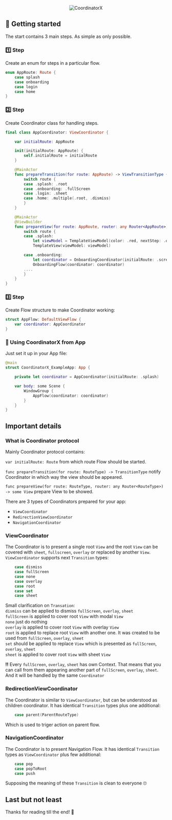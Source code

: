 <p align="center">
  <img src="https://github.com/user-attachments/assets/4b57ec1f-fd08-47a3-88bd-07c4652e8ad6?raw=true" alt="CoordinatorX"/>
</p>

## 👋 Getting started

The start contains 3 main steps. As simple as only possible. 

### 1️⃣ Step

Create an enum for steps in a particular flow.

```swift
enum AppRoute: Route {
    case splash
    case onboarding
    case login
    case home
}
```

### 2️⃣ Step

Create Coordinator class for handling steps.


```swift
final class AppCoordinator: ViewCoordinator {

    var initialRoute: AppRoute

    init(initialRoute: AppRoute) {
        self.initialRoute = initialRoute
    }

    @MainActor
    func prepareTransition(for route: AppRoute) -> ViewTransitionType {
        switch route {
        case .splash: .root
        case .onboarding: .fullScreen
        case .login: .sheet
        case .home: .multiple(.root, .dismiss)
        }
    }

    @MainActor
    @ViewBuilder
    func prepareView(for route: AppRoute, router: any Router<AppRoute>) -> some View {
        switch route {
        case .splash:
            let viewModel = TemplateViewModel(color: .red, nextStep: .onboarding, router: router)
            TemplateView(viewModel: viewModel)

        case .onboarding:
            let coordinator = OnboardingCoordinator(initialRoute: .screen1, parentRouter: router)
            OnboardingFlow(coordinator: coordinator)
        ....
        }
    }
}
```

### 3️⃣ Step

Create Flow structure to make Coordinator working:

```swift
struct AppFlow: DefaultViewFlow {
    var coordinator: AppCoordinator
}
```

### 🏁 Using CoordinatorX from App

Just set it up in your App file:

```swift
@main
struct CoordinatorX_ExampleApp: App {

    private let coordinator = AppCoordinator(initialRoute: .splash)

    var body: some Scene {
        WindowGroup {
            AppFlow(coordinator: coordinator)
        }
    }
}
```

## Important details

### What is Coordinator protocol

Mainly Coordinator protocol contains:

`var initialRoute: Route` from which route Flow should be started.

`func prepareTransition(for route: RouteType) -> TransitionType` notify Coordinator in which way the view should be appeared.

`func prepareView(for route: RouteType, router: any Router<RouteType>) -> some View` prepare View to be showed.
 
There are 3 types of Coordinators prepared for your app:
- `ViewCoordinator`
- `RedirectionViewCoordinator`
- `NavigationCoordinator`

### ViewCoordinator
The Coordinator is to present a single root `View` and the root `View` can be covered with `sheet`, `fullscreen`, `overlay` or replaced by another `View`.\
`ViewCoordinator` supports next `Transition` types:
```swift
    case dismiss
    case fullScreen
    case none
    case overlay
    case root
    case set
    case sheet
```

Small clarification on `Transation`:\
`dismiss` can be applied to dismiss `fullScreen`, `overlay`, `sheet`\
`fullScreen` is applied to cover root `View` with modal `View`\
`none` just do nothing\
`overlay` is applied to cover root `View` with overlay `View`\
`root` is applied to replace root `View` with another one. It was created to be used from `fullScreen`, `overlay`, `sheet`\
`set` should be applied to replace `View` which is presented as `fullScreen`, `overlay`, `sheet`\
`sheet` is applied to cover root `View` with sheet `View`

**‼️** Every `fullScreen`, `overlay`, `sheet` has own Context. That means that you can call from them appearing another part of `fullScreen`, `overlay`, `sheet`. And it will be handled by the same `Coordinator`

### RedirectionViewCoordinator
The Coordinator is similar to `ViewCoordinator`, but can be understood as children coordinator. It has identical `Transition` types plus one additional:
```swift
    case parent(ParentRouteType)
```
Which is used to triger action on parent flow.

### NavigationCoordinator
The Coordinator is to present Navigation Flow. It has identical `Transition` types as `ViewCoordinator` plus few additional:
```swift
    case pop
    case popToRoot
    case push
```
Supposing the meaning of these `Transition` is clean to everyone 🙄

## Last but not least 

Thanks for reading till the end! 🫡

